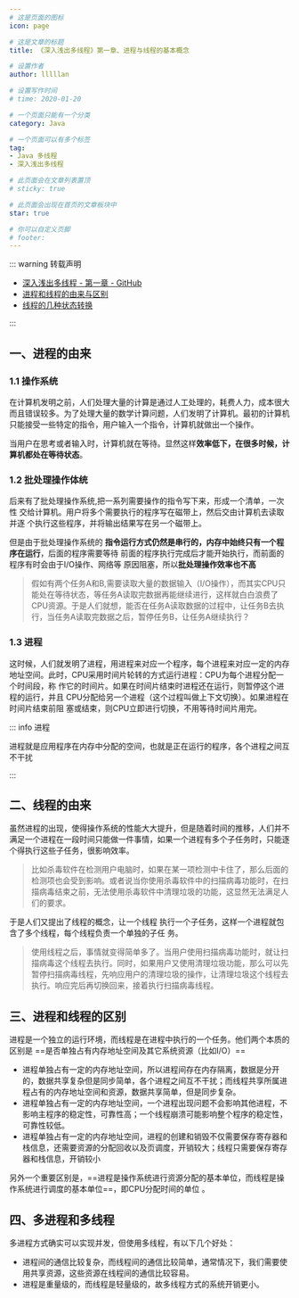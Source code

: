 ```yaml
---
# 这是页面的图标
icon: page

# 这是文章的标题
title: 《深入浅出多线程》第一章、进程与线程的基本概念

# 设置作者
author: lllllan

# 设置写作时间
# time: 2020-01-20

# 一个页面只能有一个分类
category: Java

# 一个页面可以有多个标签
tag:
- Java 多线程
- 深入浅出多线程

# 此页面会在文章列表置顶
# sticky: true

# 此页面会出现在首页的文章板块中
star: true

# 你可以自定义页脚
# footer: 
---
```




::: warning 转载声明

- [深入浅出多线程 - 第一章 - GitHub](https://github.com/RedSpider1/concurrent/blob/develop/article/01/1.md)
- [进程和线程的由来与区别](https://blog.csdn.net/whl_program/article/details/70217354)
- [线程的几种状态转换](https://www.cnblogs.com/jijijiefang/articles/7222955.html)

:::



## 一、进程的由来



### 1.1 操作系统

在计算机发明之前，人们处理大量的计算是通过人工处理的，耗费人力，成本很大而且错误较多。为了处理大量的数学计算问题，人们发明了计算机。最初的计算机只能接受一些特定的指令，用户输入一个指令，计算机就做出一个操作。

当用户在思考或者输入时，计算机就在等待。显然这样**效率低下，在很多时候，计算机都处在等待状态**。



### 1.2 批处理操作体统

后来有了批处理操作系统,把一系列需要操作的指令写下来，形成一个清单，一次性 交给计算机。用户将多个需要执行的程序写在磁带上，然后交由计算机去读取并逐 个执行这些程序，并将输出结果写在另一个磁带上。

但是由于批处理操作系统的 **指令运行方式仍然是串行的，内存中始终只有一个程序在运行**，后面的程序需要等待 前面的程序执行完成后才能开始执行，而前面的程序有时会由于I/O操作、网络等 原因阻塞，所以**批处理操作效率也不高**

> 假如有两个任务A和B,需要读取大量的数据输入（I/O操作），而其实CPU只能处在等待状态，等任务A读取完数据再能继续进行，这样就白白浪费了CPU资源。于是人们就想，能否在任务A读取数据的过程中，让任务B去执行，当任务A读取完数据之后，暂停任务B，让任务A继续执行？



### 1.3 进程

这时候，人们就发明了进程，用进程来对应一个程序，每个进程来对应一定的内存地址空间。此时，CPU采用时间片轮转的方式运行进程：CPU为每个进程分配一个时间段，称 作它的时间片。如果在时间片结束时进程还在运行，则暂停这个进程的运行，并且 CPU分配给另一个进程（这个过程叫做上下文切换）。如果进程在时间片结束前阻 塞或结束，则CPU立即进行切换，不用等待时间片用完。

::: info 进程

进程就是应用程序在内存中分配的空间，也就是正在运行的程序，各个进程之间互不干扰

:::





## 二、线程的由来

虽然进程的出现，使得操作系统的性能大大提升，但是随着时间的推移，人们并不 满足一个进程在一段时间只能做一件事情，如果一个进程有多个子任务时，只能逐 个得执行这些子任务，很影响效率。

> 比如杀毒软件在检测用户电脑时，如果在某一项检测中卡住了，那么后面的 检测项也会受到影响。或者说当你使用杀毒软件中的扫描病毒功能时，在扫 描病毒结束之前，无法使用杀毒软件中清理垃圾的功能，这显然无法满足人们的要求。

于是人们又提出了线程的概念，让一个线程 执行一个子任务，这样一个进程就包含了多个线程，每个线程负责一个单独的子任 务。

> 使用线程之后，事情就变得简单多了。当用户使用扫描病毒功能时，就让扫 描病毒这个线程去执行。同时，如果用户又使用清理垃圾功能，那么可以先 暂停扫描病毒线程，先响应用户的清理垃圾的操作，让清理垃圾这个线程去 执行。响应完后再切换回来，接着执行扫描病毒线程。



## 三、进程和线程的区别

进程是一个独立的运行环境，而线程是在进程中执行的一个任务。他们两个本质的 区别是 ==是否单独占有内存地址空间及其它系统资源（比如I/O）==

- 进程单独占有一定的内存地址空间，所以进程间存在内存隔离，数据是分开 的，数据共享复杂但是同步简单，各个进程之间互不干扰；而线程共享所属进 程占有的内存地址空间和资源，数据共享简单，但是同步复杂。
- 进程单独占有一定的内存地址空间，一个进程出现问题不会影响其他进程，不影响主程序的稳定性，可靠性高；一个线程崩溃可能影响整个程序的稳定性， 可靠性较低。
- 进程单独占有一定的内存地址空间，进程的创建和销毁不仅需要保存寄存器和栈信息，还需要资源的分配回收以及页调度，开销较大；线程只需要保存寄存 器和栈信息，开销较小

另外一个重要区别是，==进程是操作系统进行资源分配的基本单位，而线程是操作系统进行调度的基本单位==，即CPU分配时间的单位 。



## 四、多进程和多线程

多进程方式确实可以实现并发，但使用多线程，有以下几个好处： 

- 进程间的通信比较复杂，而线程间的通信比较简单，通常情况下，我们需要使 用共享资源，这些资源在线程间的通信比较容易。 
- 进程是重量级的，而线程是轻量级的，故多线程方式的系统开销更小。
